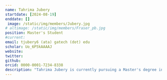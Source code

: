 ```yaml
---
name: Tahrima Jubery
startdate: [2024-08-19]
enddate: []
 image: /static/img/members/Jubery.jpg
# altimage: /static/img/members/Fraser_pb.jpg
position: Master's Student
#current:
email: tjubery6 (ata) gatech (dot) edu
scholar: Uo_6P5kAAAAJ
website:
twitter:
github: 
orcid: 0000-0001-7234-8338
description: "Tahrima Jubery is currently pursuing a Master's degree in Bioinformatics at Georgia Tech. She completed her Bachelor's degree in Biology at Georgia Tech, with a strong passion and focus on microbiology."
---
```

